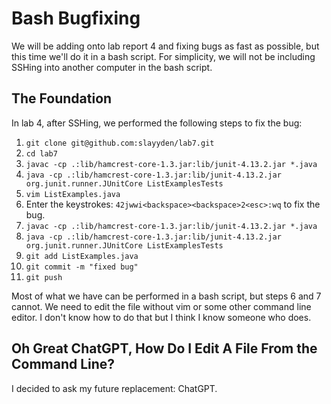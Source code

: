 # Bash Bugfixing
We will be adding onto lab report 4 and fixing bugs as fast as possible, but this time we'll do it in a bash script. For simplicity, we will not be including SSHing into another computer in the bash script. 

## The Foundation
In lab 4, after SSHing, we performed the following steps to fix the bug:

1. `git clone git@github.com:slayyden/lab7.git`
2. `cd lab7`
3. `javac -cp .:lib/hamcrest-core-1.3.jar:lib/junit-4.13.2.jar *.java`
4. `java -cp .:lib/hamcrest-core-1.3.jar:lib/junit-4.13.2.jar org.junit.runner.JUnitCore ListExamplesTests`
5. `vim ListExamples.java`
6. Enter the keystrokes: `42jwwi<backspace><backspace>2<esc>:wq` to fix the bug. 
7. `javac -cp .:lib/hamcrest-core-1.3.jar:lib/junit-4.13.2.jar *.java`
8. `java -cp .:lib/hamcrest-core-1.3.jar:lib/junit-4.13.2.jar org.junit.runner.JUnitCore ListExamplesTests`
9. `git add ListExamples.java`
10. `git commit -m "fixed bug"`
11. `git push`

Most of what we have can be performed in a bash script, but steps 6 and 7 cannot. We need to edit the file without vim or some other command line editor. I don't know how to do that but I think I know someone who does.

## Oh Great ChatGPT, How Do I Edit A File From the Command Line?
I decided to ask my future replacement: ChatGPT. 

